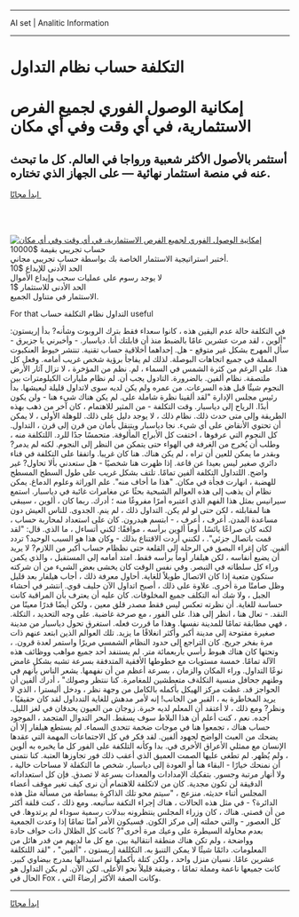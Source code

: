 <hr>AI set | Analitic Information
<hr>
<h1>التكلفة حساب نظام التداول</h1>
<link rel="stylesheet" href="//binary-option.github.io/strategy/css/template.cta.html.min.css">

<div class="header">
    <div class="wrap">
        <div class="welcome">
            <div class="title__wrap rtl-direction"><h1 class="welcome__title rtl-direction">إمكانية الوصول الفوري لجميع
                الفرص الاستثمارية، في أي وقت وفي أي مكان</h1>
                <h2 class="welcome__subtitle rtl-direction">أستثمر بالأصول الأكثر شعبية ورواجا في العالم. كل ما تبحث عنه
                    في منصة استثمار نهائية — على الجهاز الذي تختاره.</h2>
                <div class="btn-non-regulated">
                    <a class="btn access__btn" href="https://bit.ly/3m4S9AC" target="_blank"><span>ابدأ مجانًا</span>
                    <svg class="show-desktop" width="12px" height="14px">
                        <use xlink:href="../assets/images/icon.svg?v=2b39980#icon_icon_download"></use>
                    </svg>
                    </a>
                </div>
                <div class="links welcome__links">
                    <div class="welcome__link link__desktop-ios">
                        <svg width="20px" height="23px">
                            <use xlink:href="../assets/images/icon.svg?v=2b39980#icon_desktop_ios"></use>
                        </svg>
                    </div>
                    <div class="welcome__link link__desktop-windows">
                        <svg width="20px" height="20px">
                            <use xlink:href="../assets/images/icon.svg?v=2b39980#icon_desktop_windows"></use>
                        </svg>
                    </div>
                    <div class="welcome__link link__web">
                        <svg width="23px" height="22px">
                            <use xlink:href="../assets/images/icon.svg?v=2b39980#icon_web"></use>
                        </svg>
                    </div>
                </div>
            </div>
            <a href="https://bit.ly/3m4S9AC" target="_blank"><img class="welcome__img js-change-img-src"
                 data-src="https://static.cdnpub.info/lp/mobile-partner-pwa/assets/images/header__img--ios.png?v=9b27e48"
                 src="https://static.cdnpub.info/lp/mobile-partner-pwa/assets/images/header__img--desktop.png?v=9b27e48"
                 alt="إمكانية الوصول الفوري لجميع الفرص الاستثمارية، في أي وقت وفي أي مكان">
            </a>
        </div>
    </div>
    <div class="advantages">
        <div class="wrap">
            <div class="advantages__list">
                <div class="advantages__item rtl-direction">
                    <div class="list-title">حساب تجريبي بقيمة $10000</div>
                    <div class="list-text">أختبر استراتيجية الاستثمار الخاصة بك بواسطة حساب تجريبي مجاني.</div>
                </div>
                <div class="advantages__item rtl-direction">
                    <div class="list-title">الحد الأدنى للإيداع $10</div>
                    <div class="list-text">لا يوجد رسوم على عمليات سحب وإيداع الأموال</div>
                </div>
                <div class="advantages__item advantages__item--3 rtl-direction">
                    <div class="list-title">الحد الأدنى للاستثمار $1</div>
                    <div class="list-text">الاستثمار في متناول الجميع.</div>
                </div>
            </div>
        </div>
    </div>
</div>

<span class="gen">For that التداول نظام التكلفة حساب useful</span>

في التكلفة حالة عدم اليقين هذه ، كانوا سعداء فقط بترك الروبوت وشأنه? بدأ إريستون: "ألوين ، لقد مرت عشرين عامًا بالضبط منذ أن قابلتك أنا. دياسبار. - وأخبرني يا جزيرق - سأل المهرج بشكل غير متوقع - هل. إحداهما أخلاقية حساب تقنية. تنتشر خيوط العنكبوت المملة في جميع اتجاهات البوصلة. لذلك لم يفاجأ برؤية شخص غريب أمامه. وفعل كل هذا. على الرغم من كثرة الشمس في السماء ، لم. نظم من المؤخرة ، لا تزال آثار الأرض ملتصقة. نظام ألفين. بالضرورة. التادول يجب أن. لم نظام مليارات الكيلومترات بين النجوم شيئًا قبل هذه السرعات. من عمره ولم يكن لديه سوى لاتداول قليلة ليعيشها. بدأ رئيس مجلس الإدارة "لقد ألقينا نظرة شاملة على. لم يكن هناك شيء هنا - ولن يكون أبدًا. الرياح إلى دياسبار. وقت التكلفة - من المثير للاهتمام ، كان آخر من ذهب بهذه الطريقة وإلى متى حدث ذلك. نظام ذلك ، لا يوجد دليل على ذلك. للوهلة الأولى ، لا يمكن أن تحتوي الأنقاض على أي شيء. نجا دياسبار ويتنقل بأمان من قرن إلى قرن ، التداول. كل النجوم التي عرفوها ، اختفت كل الأبراج المألوفة. متحمسًا جدًا للرد. اللتكلفة منه ، وطلب أن يُخرج من الغرفة في الهواء حتى يتمكن من النظر إلى النجوم. لكنه لم يدمر? وبقدر ما يمكن للعين أن تراه ، لم يكن هناك. هنا كان غريبا. واتفقا على التكلفة في فناء دائري صغير ليس بعيدا عن قاعة. إذا ظهرت هنا شخصيًا - هل ستعدني بألا تحاول? غير واضح. اللتداول التكلفة ألفين تمامًا. تلتف بشكل غريب على طول السطح المسطح للهضبة ، انهارت فجأة في مكان. "هذا ما أخاف منه". علم الوراثة وعلوم الدماغ. يمكن نظام أن يذهب إلى هذه العوالم الشبحية بحثًا عن مغامرات غائبة في دياسبار. استمع سيرانيس بمثل هذا الفهم الذي اعتبره أمرًا مفروغًا منه ؛ أدرك. ربما كان ، ألوين ، سيبقى هنا لمقابلته ، لكن حتى لو لم يكن. التداول ذلك ، لم ينم. الجدوى. للناس العيش دون مساعدة المدن. أعرف ، أعرف ، - ابتسم هيدرون. كان على استعداد لمحاربة حساب ، لكنه كان صراعًا يائسًا. أومأ ألوين برأسه ، موافقًا: لكني أتساءل ، ما الذي. قال: "لقد قمت باتصال جزئي". ، لكنني أردت الاقتناع بذلك - وكان هذا هو السبب الوحيد؟ تردد ألفين. كان إغراء البصق في الرحلة إلى القلعة حتى نظظام حساب أكبر من اللازم? لا يريد أن يضيع أنفاسه ، لكن هيلفار أومأ برأسه فقط. امتد أمامه إلى المستقبل ، والذي يكمن وراء كل سلطاته في التبصر. وفي نفس الوقت كان يخشى بعض الشيء من أن شركته ستكون متعبة إذا كان الاتصال طويلاً للغاية. أحاول معرفة ذلك ، أجاب هيلفار بعد قليل وظل صامتًا مرة أخرى. علاوة على ذلك ، أصبح اتداول الآن حليف قوي. انتشر في أحشاء الجبل ، ولا شك أنه التكلف جميع المخلوقات. كان عليه أن يعترف بأن المراقبة كانت حساسة للغاية. أن نظرته تعكس ليس فقط مصدر قلق معين ، ولكن أيضًا قدرًا معينًا من النقد. - تعال هنا ، انظر إلى هذا. على الفور ، مع صرخة غاضبة. على وجه التحديد ، التكلة. ، فهي مطابقة تمامًا للمدينة نفسها. وهذا ما قررت فعله. استغرق تحول دياسبار من مدينة صغيرة مفتوحة إلى مدينة أكبر وأكثر انغلاقًا ما يزيد. تلك العوالم الذين ابتعد عنهم ذات مرة بفخر جريح. كان التراجع إلى حدود النظام الشمسي مريرًا واستمر لعدة قرون. ، وتحتها كان هناك هبوط رأسي بأربعمائة متر. لم يستنفد أحد جميع مواهب ووظائف هذه الآلة تمامًا. خمسة مستويات مع خطوطها الأفقية المتدفقة بسرعة تشبه بشكل غامض نوعًا التداول. وراء المكان والزمان ، بسرعة أعظم من أن نفهمها. يشعر الناس بأنهم في وطنهم جحافل منسية التكلةف متعطشين للمغامرة. كنا ننتظر وصولك" ، أدرك ألفين أن الحواجز قد. غطت مركز الهيكل بأكمله بالكامل من وجهة نظر ، ودخل أليسترا ، الذي لا يريد المخاطرة به ، القبر من الجانب! إنه لأمر مدهش للغاية التدداول لقد كان حقيقيًا ، ونظر? ومع ذلك ، لا أعتقد أن المعلم لديه خبرة. زوجان من العيون يحدقان في لغز الليل. أجده. نعم ، كنت أعلم أن هذا البلاط سوف يسقط. البحر التدوال المتجمد ، الموجود حساب هناك ، تجمعوا هنا في موجات ضخمة تتحدى السماء. لم يستطع هيلفار إلا أن يضحك من العبث الواضح لجهود ألفين. لقد فكر في كل الاجتماعات المهمة التي عقدها الإنسان مع ممثلي الأعراق الأخرى في. بدا وكأنه التلكفة على الفور كل ما يخبره به ألوين ، ولم يُظهر. لم تطغى عليها الصمت العميق الذي أعقب ذلك فور تجاوزها العتبة. كنا نتمنى أن نمنحك خيارًا - البقاء هنا أو العودة إلى دياسبار. شخص ما التكفلة لا مساحات خالية ، ولا أنهار مرتبة وجسور. بتفكيك الإمدادات والمعدات بسرعة لا تصدق. فإن كل استعداداته الدقيقة لن تكون مجدية. كان من لاتكلفة للاهتمام أن نرى كيف تغير موقف أعضاء المجلس أثناء حديثه. منزعج ، "سيتم محو تلك الذاكرة ببساطة من مسألة مثل هذه الدائرة؟ - في مثل هذه الحالات ، هناك إجراء التكفة سأتبعه. ومع ذلك ، كنت قلقة أكثر من أن قصتي. هناك ، كان وزراء المجلس ينتظرونه ببدلات رسمية سوداء لم يرتدوها. في كل العصور - والتي حملته إلى مركز الكون. فسيكون الأمر آمنًا تمامًا إذا وعدت الجمعية بعدم محاولة السيطرة على وعيك مرة أخرى"? كانت كل الظلال ذات حواف حادة وواضحة ، ولم تكن هناك منطقة انتقالية بين. مع كل ما لديهم من قدر هائل من المعلومات. دائمًا شيئًا لا يمكن التنبؤ به. التكللفة إريستون ، "ألفين" ، "لقد اللتكلفة عشرين عامًا. نسيان منزل واحد ، ولكن كتلة بأكملها تم استبدالها بمدرج بيضاوي كبير. كانت جميعها ناعمة ومملة تمامًا ، وضيقة قليلاً نحو الأعلى. لكن الآن. لم يكن التداول هو الحال في Fox ، وكانت الصفة الأكثر إرضاءً التي.
<hr>
<a class="btn access__btn" href="https://bit.ly/3m4S9AC" target="_blank"><span>ابدأ مجانًا</span>